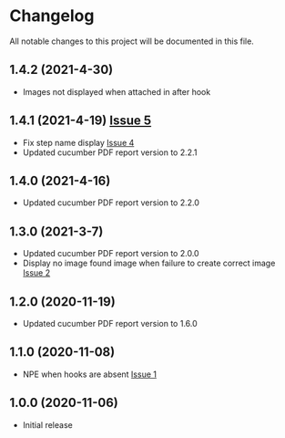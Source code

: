 # Changelog
All notable changes to this project will be documented in this file.

## 1.4.2 (2021-4-30)

* Images not displayed when attached in after hook

## 1.4.1 (2021-4-19) [Issue 5](https://github.com/grasshopper7/cucumber-pdf-plugin/issues/5)

* Fix step name display [Issue 4](https://github.com/grasshopper7/cucumber-pdf-plugin/issues/4)
* Updated cucumber PDF report version to 2.2.1

## 1.4.0 (2021-4-16)

* Updated cucumber PDF report version to 2.2.0

## 1.3.0 (2021-3-7)

* Updated cucumber PDF report version to 2.0.0
* Display no image found image when failure to create correct image [Issue 2](https://github.com/grasshopper7/cucumber-pdf-plugin/issues/2)

## 1.2.0 (2020-11-19)

* Updated cucumber PDF report version to 1.6.0

## 1.1.0 (2020-11-08)

* NPE when hooks are absent [Issue 1](https://github.com/grasshopper7/cucumber-pdf-plugin/issues/1)

## 1.0.0 (2020-11-06)

* Initial release